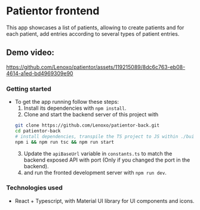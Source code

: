 # Patientor frontend

This app showcases a list of patients, allowing to create patients and for each patient, add entries according to several types of patient entries.

## Demo video:

https://github.com/Lenoxo/patientor/assets/119215089/8dc6c763-eb08-4614-a1ed-bd4969309e90

### Getting started

- To get the app running follow these steps:
  1. Install its dependencies with `npm install`.
  2. Clone and start the backend server of this project with
  ```bash
  git clone https://github.com/Lenoxo/patientor-back.git
  cd patientor-back
  # install dependencies, transpile the TS project to JS within ./build and run the server with node
  npm i && npm run tsc && npm run start
  ```
  3. Update the `apiBaseUrl` variable in `constants.ts` to match the backend exposed API with port (Only if you changed the port in the backend).
  4. and run the fronted development server with `npm run dev`.

### Technologies used

- React + Typescript, with Material UI library for UI components and icons.
